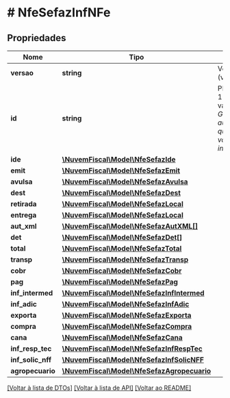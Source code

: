 # # NfeSefazInfNFe

## Propriedades

Nome | Tipo | Descrição | Comentários
------------ | ------------- | ------------- | -------------
**versao** | **string** | Versão do leiaute (v4.00). |
**id** | **string** | PL_005d - 11/08/09 - validação do Id.    *Geramos automaticamente quando nenhum valor é informado.* | [optional]
**ide** | [**\NuvemFiscal\Model\NfeSefazIde**](NfeSefazIde.md) |  |
**emit** | [**\NuvemFiscal\Model\NfeSefazEmit**](NfeSefazEmit.md) |  |
**avulsa** | [**\NuvemFiscal\Model\NfeSefazAvulsa**](NfeSefazAvulsa.md) |  | [optional]
**dest** | [**\NuvemFiscal\Model\NfeSefazDest**](NfeSefazDest.md) |  | [optional]
**retirada** | [**\NuvemFiscal\Model\NfeSefazLocal**](NfeSefazLocal.md) |  | [optional]
**entrega** | [**\NuvemFiscal\Model\NfeSefazLocal**](NfeSefazLocal.md) |  | [optional]
**aut_xml** | [**\NuvemFiscal\Model\NfeSefazAutXML[]**](NfeSefazAutXML.md) |  | [optional]
**det** | [**\NuvemFiscal\Model\NfeSefazDet[]**](NfeSefazDet.md) |  |
**total** | [**\NuvemFiscal\Model\NfeSefazTotal**](NfeSefazTotal.md) |  |
**transp** | [**\NuvemFiscal\Model\NfeSefazTransp**](NfeSefazTransp.md) |  |
**cobr** | [**\NuvemFiscal\Model\NfeSefazCobr**](NfeSefazCobr.md) |  | [optional]
**pag** | [**\NuvemFiscal\Model\NfeSefazPag**](NfeSefazPag.md) |  |
**inf_intermed** | [**\NuvemFiscal\Model\NfeSefazInfIntermed**](NfeSefazInfIntermed.md) |  | [optional]
**inf_adic** | [**\NuvemFiscal\Model\NfeSefazInfAdic**](NfeSefazInfAdic.md) |  | [optional]
**exporta** | [**\NuvemFiscal\Model\NfeSefazExporta**](NfeSefazExporta.md) |  | [optional]
**compra** | [**\NuvemFiscal\Model\NfeSefazCompra**](NfeSefazCompra.md) |  | [optional]
**cana** | [**\NuvemFiscal\Model\NfeSefazCana**](NfeSefazCana.md) |  | [optional]
**inf_resp_tec** | [**\NuvemFiscal\Model\NfeSefazInfRespTec**](NfeSefazInfRespTec.md) |  | [optional]
**inf_solic_nff** | [**\NuvemFiscal\Model\NfeSefazInfSolicNFF**](NfeSefazInfSolicNFF.md) |  | [optional]
**agropecuario** | [**\NuvemFiscal\Model\NfeSefazAgropecuario**](NfeSefazAgropecuario.md) |  | [optional]

[[Voltar à lista de DTOs]](../../README.md#models) [[Voltar à lista de API]](../../README.md#endpoints) [[Voltar ao README]](../../README.md)
